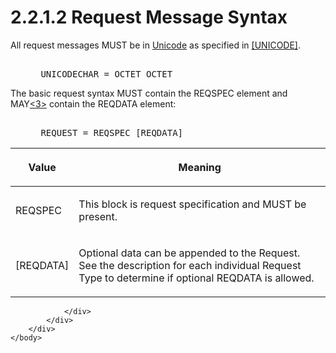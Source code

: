 <html dir="LTR" xmlns:mshelp="http://msdn.microsoft.com/mshelp" xmlns:ddue="http://ddue.schemas.microsoft.com/authoring/2003/5" xmlns:xlink="http://www.w3.org/1999/xlink" xmlns:tool="http://www.microsoft.com/tooltip">
    <head>
        <meta http-equiv="Content-Type" content="text/html; CHARSET=utf-8"></meta>
        <meta name="save" content="history"></meta>
        <title>2.2.1.2 Request Message Syntax</title>
        <xml>
            <mshelp:toctitle title="2.2.1.2 Request Message Syntax"></mshelp:toctitle>
            <mshelp:rltitle title="[MS-SSAS8]: Request Message Syntax"></mshelp:rltitle>
            <mshelp:keyword index="A" term="731b2d8d-a8bc-43b1-a5b9-a0f1b17afb37"></mshelp:keyword>
            <mshelp:attr name="DCSext.ContentType" value="open specification"></mshelp:attr>
            <mshelp:attr name="AssetID" value="731b2d8d-a8bc-43b1-a5b9-a0f1b17afb37"></mshelp:attr>
            <mshelp:attr name="TopicType" value="kbRef"></mshelp:attr>
            <mshelp:attr name="DCSext.Title" value="[MS-SSAS8]: Request Message Syntax" />
        </xml>
    </head>
    <body>
        <div id="header">
            <h1 class="heading">2.2.1.2 Request Message Syntax</h1>
        </div>
        <div id="mainSection">
            <div id="mainBody">
                <div id="allHistory" class="saveHistory"></div>
                <div id="sectionSection0" class="section" name="collapseableSection">
                    

<p>All request messages MUST be in <a href="c527450b-f5bd-424b-8c98-ba6365288f35.html#gt_c305d0ab-8b94-461a-bd76-13b40cb8c4d8">Unicode</a> as specified in <a href="https://go.microsoft.com/fwlink/?LinkId=90550">[UNICODE]</a>.</p>

<dl>
<dd>
<div><pre>            
 UNICODECHAR = OCTET OCTET
</pre></div>
</dd></dl>

<p>The basic request syntax MUST contain the REQSPEC element and
MAY<a id="Appendix_A_Target_3"></a><a href="05c9e5c4-4566-418c-a56e-69fca8d73f4b.html#Appendix_A_3" aria-label="Product behavior note 3">&lt;3&gt;</a> contain the REQDATA element:</p>

<dl>
<dd>
<div><pre>            
 REQUEST = REQSPEC [REQDATA]
</pre></div>
</dd></dl>

<table>
 <thead>
  <tr>
   <th>
   <p>Value</p>
   </th>
   <th>
   <p>Meaning</p>
   </th>
  </tr>
 </thead>
 <tr>
  <td>
  <p>REQSPEC</p>
  </td>
  <td>
  <p>This block is request specification and MUST be
  present.</p>
  </td>
 </tr>
 <tr>
  <td>
  <p>[REQDATA]</p>
  </td>
  <td>
  <p>Optional data can be appended to the Request. See the
  description for each individual Request Type to determine if optional REQDATA
  is allowed.</p>
  </td>
 </tr>
</table>

<p> </p>


                </div>
            </div>
        </div>
    </body>
</html>